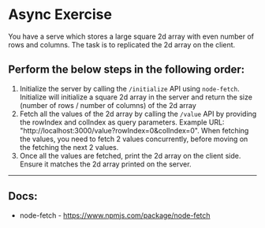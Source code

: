 # Async Exercise

You have a serve which stores a large square 2d array with even number of rows and columns. The task is to replicated the 2d array on the client.

## Perform the below steps in the following order:

1. Initialize the server by calling the `/initialize` API using `node-fetch`. Initialize will initialize a square 2d array in the server and return the size (number of rows / number of columns) of the 2d array
2. Fetch all the values of the 2d array by calling the `/value` API by providing the rowIndex and colIndex as query parameters. Example URL: "http://localhost:3000/value?rowIndex=0&colIndex=0". When fetching the values, you need to fetch 2 values concurrently, before moving on the fetching the next 2 values.
3. Once all the values are fetched, print the 2d array on the client side. Ensure it matches the 2d array printed on the server.

---

## Docs:

- node-fetch - https://www.npmjs.com/package/node-fetch
